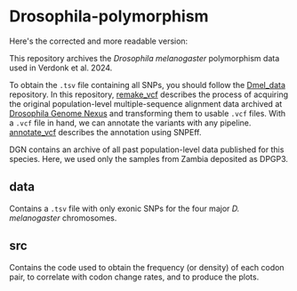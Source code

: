 # Drosophila-polymorphism

Here's the corrected and more readable version:

This repository archives the *Drosophila melanogaster* polymorphism data used in Verdonk et al. 2024.

To obtain the `.tsv` file containing all SNPs, you should follow the [Dmel_data](https://github.com/vitorpavinato/dmel_data) repository. In this repository, [remake_vcf](https://github.com/vitorpavinato/dmel_data/tree/main/remake_vcf) describes the process of acquiring the original population-level multiple-sequence alignment data archived at [Drosophila Genome Nexus](https://www.johnpool.net/genomes.html) and transforming them to usable `.vcf` files. With a `.vcf` file in hand, we can annotate the variants with any pipeline. [annotate_vcf](https://github.com/vitorpavinato/dmel_data/tree/main/annotate_vcf) describes the annotation using SNPEff.

DGN contains an archive of all past population-level data published for this species. Here, we used only the samples from Zambia deposited as DPGP3.

## data
Contains a `.tsv` file with only exonic SNPs for the four major *D. melanogaster* chromosomes.

## src
Contains the code used to obtain the frequency (or density) of each codon pair, to correlate with codon change rates, and to produce the plots.